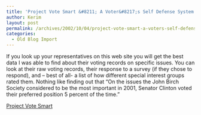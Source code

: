 ```yaml
---
title: 'Project Vote Smart &#8211; A Voter&#8217;s Self Defense System'
author: Kerim
layout: post
permalink: /archives/2002/10/04/project-vote-smart-a-voters-self-defense-system/
categories:
  - Old Blog Import
---
```

If you look up your representatives on this web site you will get the best data I was able to find about their voting records on specific issues. You can look at their raw voting records, their response to a survey (if they chose to respond), and &#8211; best of all- a list of how different special interest groups rated them. Nothing like finding out that &#8220;On the issues the John Birch Society considered to be the most important in 2001, Senator Clinton voted their preferred position 5 percent of the time.&#8221;

<a href="http://www.vote-smart.org/index.phtml" onclick="_gaq.push(['_trackEvent', 'outbound-article', 'http://www.vote-smart.org/index.phtml', 'Project Vote Smart']);" >Project Vote Smart</a>

